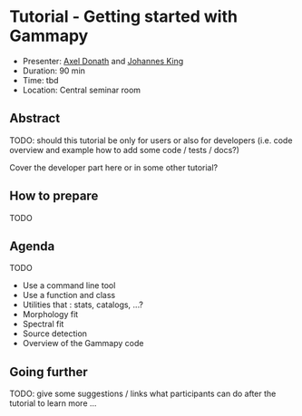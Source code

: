 # Tutorial - Getting started with Gammapy

* Presenter: [Axel Donath](https://github.com/adonath) and [Johannes King](https://github.com/kingj90)
* Duration: 90 min
* Time: tbd
* Location: Central seminar room

## Abstract

TODO: should this tutorial be only for users or also for developers
(i.e. code overview and example how to add some code / tests / docs?)

Cover the developer part here or in some other tutorial?

## How to prepare

TODO

## Agenda

TODO

- Use a command line tool
- Use a function and class
- Utilities that : stats, catalogs, ...?
- Morphology fit
- Spectral fit
- Source detection
- Overview of the Gammapy code

## Going further

TODO: give some suggestions / links what participants can do
after the tutorial to learn more ...
